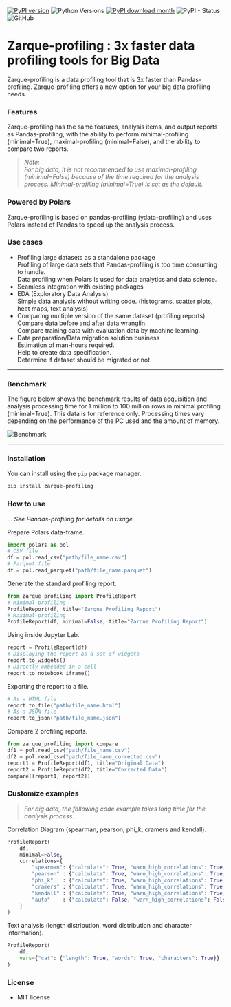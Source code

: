 [![PyPI version](https://badge.fury.io/py/zarque-profiling.svg)](https://badge.fury.io/py/zarque-profiling)
![Python Versions](https://img.shields.io/pypi/pyversions/zarque-profiling.svg)
[![PyPI download month](https://img.shields.io/pypi/dm/zarque-profiling.svg)](https://pypi.python.org/pypi/zarque-profiling/)
![PyPI - Status](https://img.shields.io/pypi/status/zarque-profiling)
![GitHub](https://img.shields.io/github/license/crescendo-medix/zarque-profiling)

# Zarque-profiling : 3x faster data profiling tools for Big Data

Zarque-profiling is a data profiling tool that is 3x faster than Pandas-profiling. Zarque-profiling offers a new option for your big data profiling needs. 

### Features

Zarque-profiling has the same features, analysis items, and output reports as Pandas-profiling, with the ability to perform minimal-profiling (minimal=True), maximal-profiling (minimal=False), and the ability to compare two reports.  

>*Note:*    
*For big data, it is not recommended to use maximal-profiling (minimal=False) because of the time required for the analysis process. Minimal-profiling (minimal=True) is set as the default.*  


### Powered by Polars

Zarque-profiling is based on pandas-profiling (ydata-profiling) and uses Polars instead of Pandas to speed up the analysis process.  

###  Use cases

- Profiling large datasets as a standalone package  
  Profiling of large data sets that Pandas-profiling is too time consuming to handle.  
  Data profiling when Polars is used for data analytics and data science.  
- Seamless integration with existing packages  
- EDA (Exploratory Data Analysis)  
  Simple data analysis without writing code. (histograms, scatter plots, heat maps, text analysis)  
- Comparing multiple version of the same dataset (profiling reports)  
  Compare data before and after data wranglin.  
  Compare training data with evaluation data by machine learning.  
- Data preparation/Data migration solution business  
  Estimation of man-hours required.  
  Help to create data specification.  
  Determine if dataset should be migrated or not.  


***

### Benchmark

The figure below shows the benchmark results of data acquisition and analysis processing time for 1 million to 100 million rows in minimal profiling (minimal=True). This data is for reference only. Processing times vary depending on the performance of the PC used and the amount of memory.  

![Benchmark](https://user-images.githubusercontent.com/132550577/236175318-f7f34294-b7cd-48ab-b13b-acfc4cc3e442.png)

***

### Installation

You can install using the `pip` package manager.

```sh
pip install zarque-profiling
```

### How to use

... *See Pandas-profiling for details on usage.*  

Prepare Polars data-frame.

```py
import polars as pol
# CSV file
df = pol.read_csv("path/file_name.csv")
# Parquet file
df = pol.read_parquet("path/file_name.parquet")
```

Generate the standard profiling report.  

```py
from zarque_profiling import ProfileReport
# Minimal-profiling
ProfileReport(df, title="Zarque Profiling Report")
# Maximal-profiling
ProfileReport(df, minimal=False, title="Zarque Profiling Report")
```

Using inside Jupyter Lab.  

```py
report = ProfileReport(df)
# Displaying the report as a set of widgets
report.to_widgets()
# Directly embedded in a cell
report.to_notebook_iframe()
```

Exporting the report to a file.  

```py
# As a HTML file
report.to_file("path/file_name.html")
# As a JSON file
report.to_json("path/file_name.json")
```

Compare 2 profiling reports.  

```py
from zarque_profiling import compare
df1 = pol.read_csv("path/file_name.csv")
df2 = pol.read_csv("path/file_name_corrected.csv")
report1 = ProfileReport(df1, title="Original Data")
report2 = ProfileReport(df2, title="Corrected Data")
compare([report1, report2])
```

### Customize examples  

>*For big data, the following code example takes long time for the analysis process.*

Correlation Diagram (spearman, pearson, phi_k, cramers and kendall).  

```py
ProfileReport(
    df,
    minimal=False,
    correlations={
        "spearman": {"calculate": True, "warn_high_correlations": True, "threshold": 0.9},
        "pearson" : {"calculate": True, "warn_high_correlations": True, "threshold": 0.9},
        "phi_k"   : {"calculate": True, "warn_high_correlations": True, "threshold": 0.9},
        "cramers" : {"calculate": True, "warn_high_correlations": True, "threshold": 0.9},
        "kendall" : {"calculate": True, "warn_high_correlations": True, "threshold": 0.9},
        "auto"    : {"calculate": False, "warn_high_correlations": False, "threshold": 0.9}
    }
)
```

Text analysis (length distribution, word distribution and character information).  

```py
ProfileReport(
    df,
    vars={"cat": {"length": True, "words": True, "characters": True}}
)
```

### License

- MIT license  
